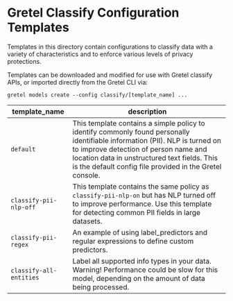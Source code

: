 # Gretel Classify Configuration Templates

Templates in this directory contain configurations to classify data with a variety of characteristics and to enforce various levels of privacy protections.

Templates can be downloaded and modified for use with Gretel classify APIs, or imported directly from the Gretel CLI via:

`gretel models create --config classify/[template_name] ...`


 | template_name      | description |
 | ----------- |  ----------- |
 |`default`| This template contains a simple policy to identify commonly found personally identifiable information (PII). NLP is turned on to improve detection of person name and location data in unstructured text fields. This is the default config file provided in the Gretel console.|
 |`classify-pii-nlp-off`| This template contains the same policy as `classify-pii-nlp-on` but has NLP turned off to improve performance. Use this template for detecting common PII fields in large datasets.|
 |`classify-pii-regex`| An example of using label_predictors and regular expressions to define custom predictors.|
 |`classify-all-entities`| Label all supported info types in your data. Warning! Performance could be slow for this model, depending on the amount of data being processed.|
